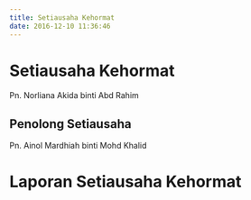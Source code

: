 ```yaml
---
title: Setiausaha Kehormat
date: 2016-12-10 11:36:46
---
```

# Setiausaha Kehormat
Pn. Norliana Akida binti Abd Rahim
## Penolong Setiausaha
Pn. Ainol Mardhiah binti Mohd Khalid
# Laporan Setiausaha Kehormat

